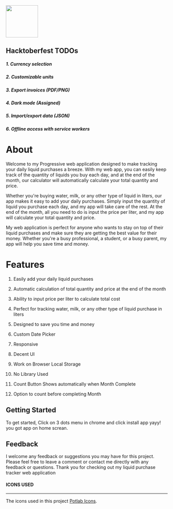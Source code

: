   <img src="https://i.ibb.co/85XNCzk/logo-blue-png.png" height="100px" width="auto"/>


## Hacktoberfest TODOs
##### 1. Currency selection
##### 2. Customizable units
##### 3. Export invoices (PDF/PNG)
##### 4. Dark mode (Assigned)
##### 5. Import/export data (JSON)
##### 6. Offline access with service workers


# About
Welcome to my Progressive web application designed to make tracking your daily liquid purchases a breeze. With my web app, you can easily keep track of the quantity of liquids you buy each day, and at the end of the month, our calculator will automatically calculate your total quantity and price.

Whether you're buying water, milk, or any other type of liquid in liters, our app makes it easy to add your daily purchases. Simply input the quantity of liquid you purchase each day, and my app will take care of the rest. At the end of the month, all you need to do is input the price per liter, and my app will calculate your total quantity and price.

My web application is perfect for anyone who wants to stay on top of their liquid purchases and make sure they are getting the best value for their money. Whether you're a busy professional, a student, or a busy parent, my app will help you save time and money.
# Features

1. Easily add your daily liquid purchases

2. Automatic calculation of total quantity and price at the end of the month

3. Ability to input price per liter to calculate total cost

4. Perfect for tracking water, milk, or any other type of liquid purchase in liters

5. Designed to save you time and money

6. Custom Date Picker

7. Responsive

8. Decent UI

9. Work on Browser Local Storage

10. No Library Used

11. Count Button Shows automatically when Month Complete

12. Option to count before completing Month

## Getting Started

To get started, Click on 3 dots menu in chrome and click install app
yayy! you got app on home screan.

## Feedback

I welcome any feedback or suggestions you may have for this project. Please feel free to leave a comment or contact me directly with any feedback or questions.
Thank you for checking out my liquid purchase tracker web application

#### ICONS USED
---
The icons used in this project [Potlab Icons](https://www.potlabicons.com/).
